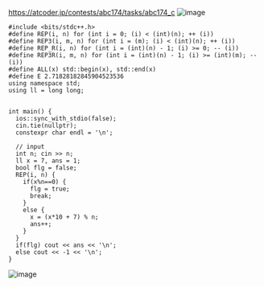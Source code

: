 https://atcoder.jp/contests/abc174/tasks/abc174_c
![image](https://user-images.githubusercontent.com/46245101/123109335-1d6f6080-d476-11eb-958a-4ea84ef02637.png)

```
#include <bits/stdc++.h>
#define REP(i, n) for (int i = 0; (i) < (int)(n); ++ (i))
#define REP3(i, m, n) for (int i = (m); (i) < (int)(n); ++ (i))
#define REP_R(i, n) for (int i = (int)(n) - 1; (i) >= 0; -- (i))
#define REP3R(i, m, n) for (int i = (int)(n) - 1; (i) >= (int)(m); -- (i))
#define ALL(x) std::begin(x), std::end(x)
#define E 2.71828182845904523536
using namespace std;
using ll = long long;


int main() {
  ios::sync_with_stdio(false);
  cin.tie(nullptr);
  constexpr char endl = '\n';

  // input
  int n; cin >> n;
  ll x = 7, ans = 1;
  bool flg = false;
  REP(i, n) {
    if(x%n==0) {
      flg = true;
      break;
    }
    else {
      x = (x*10 + 7) % n;
      ans++;
    }
  }
  if(flg) cout << ans << '\n';
  else cout << -1 << '\n';
}
```
![image](https://user-images.githubusercontent.com/46245101/123109437-337d2100-d476-11eb-8eab-b6ed92eea932.png)

